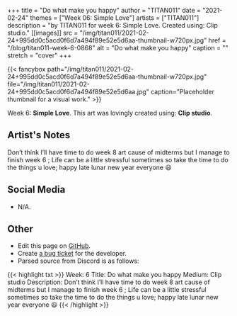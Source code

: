 +++
title =       "Do what make you happy"
author =      "TITAN011"
date =        "2021-02-24"
themes =      ["Week 06: Simple Love"]
artists =     ["TITAN011"]
description = "by TITAN011 for week 6: Simple Love. Created using: Clip studio."
[[images]]
      src = "/img/titan011/2021-02-24+995dd0c5acd0f6d7a494f89e52e5d6aa-thumbnail-w720px.jpg"
      href = "/blog/titan011-week-6-0868"
      alt = "Do what make you happy"
      caption = ""
      stretch = "cover"
+++


{{< fancybox path="/img/titan011/2021-02-24+995dd0c5acd0f6d7a494f89e52e5d6aa-thumbnail-w720px.jpg" file="/img/titan011/2021-02-24+995dd0c5acd0f6d7a494f89e52e5d6aa.jpg" caption="Placeholder thumbnail for a visual work." >}}


Week 6: **Simple Love**. This art was lovingly created using: **Clip studio**.

## Artist's Notes

Don’t think I’ll have time to do week 8 art cause of midterms but I manage to finish week 6  ; Life can be a little stressful sometimes so take the time to do the things u love; happy late lunar new year everyone 😃

## Social Media

- N/A.

## Other

- Edit this page on [GitHub](https://github.com/teaminkling/web-refresh/edit/main/content/blog/titan011-week-6-0868.md).
- Create [a bug ticket](https://github.com/teaminkling/web-refresh/issues/new?assignees=&labels=bug&template=problem-report.md&title=) for the developer.
- Parsed source from Discord is as follows:

{{< highlight txt >}}
Week: 6 
Title: Do what make you happy
Medium: Clip studio 
Description: Don’t think I’ll have time to do week 8 art cause of midterms but I manage to finish week 6  ; Life can be a little stressful sometimes so take the time to do the things u love; happy late lunar new year everyone 😃
{{< /highlight >}}